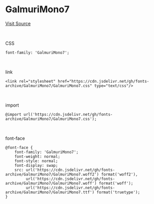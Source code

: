 # GalmuriMono7

[Visit Source](https://galmuri.quiple.dev/#%EB%8B%A4%EC%9A%B4%EB%A1%9C%EB%93%9C)

&nbsp;

CSS

```
font-family: 'GalmuriMono7';
```

&nbsp;

link

```
<link rel="stylesheet" href="https://cdn.jsdelivr.net/gh/fonts-archive/GalmuriMono7/GalmuriMono7.css" type="text/css"/>
```

&nbsp;

import

```
@import url('https://cdn.jsdelivr.net/gh/fonts-archive/GalmuriMono7/GalmuriMono7.css');
```

&nbsp;

font-face

```
@font-face {
    font-family: 'GalmuriMono7';
    font-weight: normal;
    font-style: normal;
    font-display: swap;
    src: url('https://cdn.jsdelivr.net/gh/fonts-archive/GalmuriMono7/GalmuriMono7.woff2') format('woff2'),
         url('https://cdn.jsdelivr.net/gh/fonts-archive/GalmuriMono7/GalmuriMono7.woff') format('woff');
         url('https://cdn.jsdelivr.net/gh/fonts-archive/GalmuriMono7/GalmuriMono7.ttf') format('truetype');
}
```
